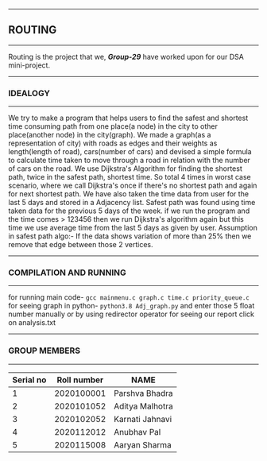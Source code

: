 ***
## ROUTING
***
Routing is the project that we, **_Group-29_** have worked upon for our DSA mini-project.

***
### IDEALOGY
***
We try to make a program that helps users to find the safest and shortest time consuming path from one place(a node) in the city to other place(another node) in the city(graph).
We made a graph(as a representation of city) with roads as edges and their weights as length(length of road), cars(number of cars) and devised a simple formula to calculate time taken to move through a road in relation with the number of cars on the road.
We use Dijkstra's Algorithm for finding the shortest path, twice in the safest path, shortest time.
So total 4 times in worst case scenario, where we call Dijkstra's once if there's no shortest path and again for next shortest path.
We have also taken the time data from user for the last 5 days and stored in a Adjacency list.
Safest path was found using time taken data for the previous 5 days of the week.
if we run the program and the time comes > 123456 then we run Dijkstra's algorithm again but this time we use average time from the last 5 days as given by user.
Assumption in safest path algo:- If the data shows variation of more than 25% then we remove that edge between those 2 vertices.

***
### COMPILATION AND RUNNING
***
for running main code-
```gcc mainmenu.c graph.c time.c priority_queue.c``` 
for seeing graph in python- 
```python3.8 Adj_graph.py``` 
and enter those 5 float number manually or by using redirector operator
for seeing our report click on analysis.txt
***
### GROUP MEMBERS
***
|Serial no|Roll number  | NAME           | 
|-----    |------       |------          |
|   1     |2020100001   |Parshva Bhadra  | 
|   2     |2020101052   |Aditya Malhotra |  
|   3     |2020102052   |Karnati Jahnavi |
|   4     |2020112012   |Anubhav Pal     |
|   5     |2020115008   |Aaryan Sharma   |
